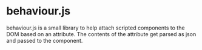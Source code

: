# behaviour.js

behaviour.js is a small library to help attach scripted components to the DOM
based on an attribute. The contents of the attribute get parsed as json and
passed to the component.
